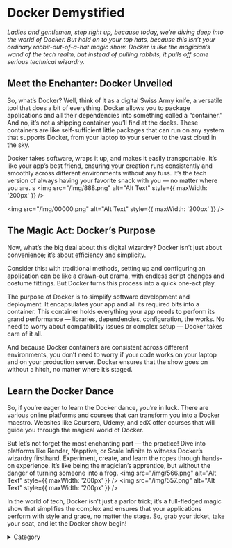 
# Docker Demystified

*Ladies and gentlemen, step right up, because today, we’re diving deep into the world of Docker. But hold on to your top hats, because this isn’t your ordinary rabbit-out-of-a-hat magic show. Docker is like the magician’s wand of the tech realm, but instead of pulling rabbits, it pulls off some serious technical wizardry.*

## Meet the Enchanter: Docker Unveiled

So, what’s Docker? Well, think of it as a digital Swiss Army knife, a versatile tool that does a bit of everything. Docker allows you to package applications and all their dependencies into something called a “container.” And no, it’s not a shipping container you’ll find at the docks. These containers are like self-sufficient little packages that can run on any system that supports Docker, from your laptop to your server to the vast cloud in the sky.

Docker takes software, wraps it up, and makes it easily transportable. It’s like your app’s best friend, ensuring your creation runs consistently and smoothly across different environments without any fuss. It’s the tech version of always having your favorite snack with you — no matter where you are.
s
<img src="/img/888.png" alt="Alt Text" style={{ maxWidth: '200px' }} />

<img src="/img/00000.png" alt="Alt Text" style={{ maxWidth: '200px' }} />

## The Magic Act: Docker’s Purpose

Now, what’s the big deal about this digital wizardry? Docker isn’t just about convenience; it’s about efficiency and simplicity.

Consider this: with traditional methods, setting up and configuring an application can be like a drawn-out drama, with endless script changes and costume fittings. But Docker turns this process into a quick one-act play.

The purpose of Docker is to simplify software development and deployment. It encapsulates your app and all its required bits into a container. This container holds everything your app needs to perform its grand performance — libraries, dependencies, configuration, the works. No need to worry about compatibility issues or complex setup — Docker takes care of it all.

And because Docker containers are consistent across different environments, you don’t need to worry if your code works on your laptop and on your production server. Docker ensures that the show goes on without a hitch, no matter where it’s staged.

## Learn the Docker Dance

So, if you’re eager to learn the Docker dance, you’re in luck. There are various online platforms and courses that can transform you into a Docker maestro. Websites like Coursera, Udemy, and edX offer courses that will guide you through the magical world of Docker.

But let’s not forget the most enchanting part — the practice! Dive into platforms like Render, Napptive, or Scale Infinite to witness Docker’s wizardry firsthand. Experiment, create, and learn the ropes through hands-on experience. It’s like being the magician’s apprentice, but without the danger of turning someone into a frog.
<img src="/img/566.png" alt="Alt Text" style={{ maxWidth: '200px' }} />
<img src="/img/557.png" alt="Alt Text" style={{ maxWidth: '200px' }} />

In the world of tech, Docker isn’t just a parlor trick; it’s a full-fledged magic show that simplifies the complex and ensures that your applications perform with style and grace, no matter the stage. So, grab your ticket, take your seat, and let the Docker show begin!

<details>

<summary>Category</summary>

Kubernetes, cloud computing, DevOps, cloud services, hosting platform, container orchestration, cloud infrastructure, cloud deployment, cloud management, cloud technology, cloud solutions&#x20;

</details>

